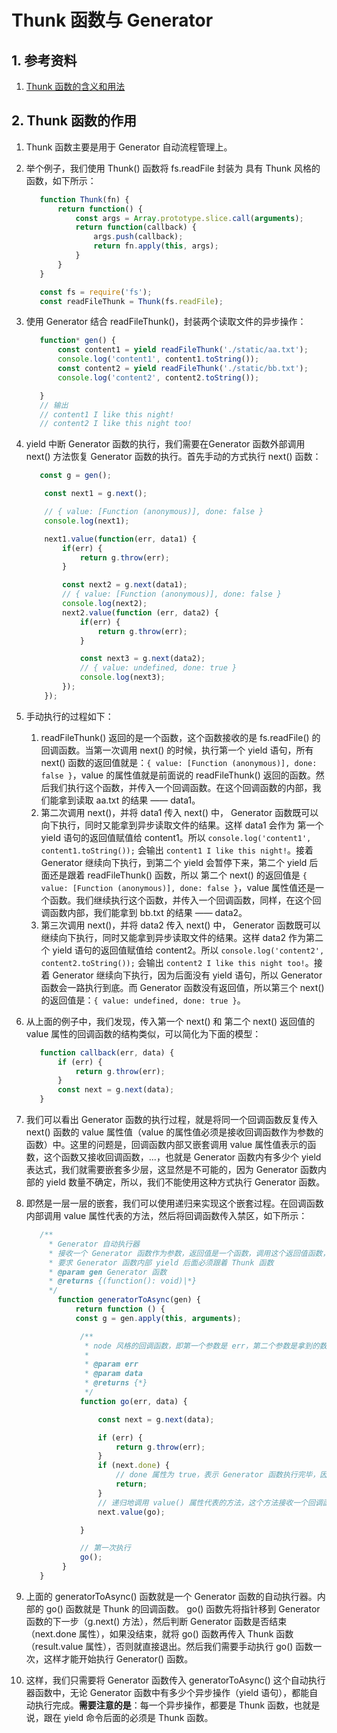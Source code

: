 # Thunk 函数与 Generator

## 1. 参考资料

1. [Thunk 函数的含义和用法](http://www.ruanyifeng.com/blog/2015/05/thunk.html)

## 2. Thunk 函数的作用

1. Thunk 函数主要是用于 Generator 自动流程管理上。

2. 举个例子，我们使用 Thunk() 函数将 fs.readFile 封装为 具有 Thunk 风格的函数，如下所示：
   ```js
      function Thunk(fn) {
          return function() {
              const args = Array.prototype.slice.call(arguments);
              return function(callback) {
                  args.push(callback);
                  return fn.apply(this, args);
              }
          }
      }
   
      const fs = require('fs');
      const readFileThunk = Thunk(fs.readFile);
   ```

3. 使用 Generator 结合 readFileThunk()，封装两个读取文件的异步操作：
   ```js
      function* gen() {
          const content1 = yield readFileThunk('./static/aa.txt');
          console.log('content1', content1.toString());
          const content2 = yield readFileThunk('./static/bb.txt');
          console.log('content2', content2.toString());

      }
      // 输出
      // content1 I like this night!
      // content2 I like this night too!
   ```
4. yield 中断 Generator 函数的执行，我们需要在Generator 函数外部调用 next() 方法恢复 Generator 函数的执行。首先手动的方式执行 next() 函数：
   ```js
      const g = gen();

       const next1 = g.next();

       // { value: [Function (anonymous)], done: false }
       console.log(next1);

       next1.value(function(err, data1) {
           if(err) {
               return g.throw(err);
           }

           const next2 = g.next(data1);
           // { value: [Function (anonymous)], done: false }
           console.log(next2);
           next2.value(function (err, data2) {
               if(err) {
                   return g.throw(err);
               }

               const next3 = g.next(data2);
               // { value: undefined, done: true }
               console.log(next3);
           });
       });
   ```
5. 手动执行的过程如下：
    1. readFileThunk() 返回的是一个函数，这个函数接收的是 fs.readFile() 的回调函数。当第一次调用 next() 的时候，执行第一个 yield 语句，所有 next() 函数的返回值就是：`{ value: [Function (anonymous)], done: false }`，value 的属性值就是前面说的 readFileThunk() 返回的函数。然后我们执行这个函数，并传入一个回调函数。在这个回调函数的内部，我们能拿到读取 aa.txt 的结果 —— data1。
    2. 第二次调用 next()，并将 data1 传入 next() 中， Generator 函数既可以向下执行，同时又能拿到异步读取文件的结果。这样 data1 会作为 第一个 yield 语句的返回值赋值给 content1。所以 `console.log('content1', content1.toString());` 会输出 `content1 I like this night!`。接着 Generator 继续向下执行，到第二个 yield 会暂停下来，第二个 yield 后面还是跟着 readFileThunk() 函数，所以 第二个 next() 的返回值是 `{ value: [Function (anonymous)], done: false }`，value 属性值还是一个函数。我们继续执行这个函数，并传入一个回调函数，同样，在这个回调函数内部，我们能拿到 bb.txt 的结果 —— data2。
    3. 第三次调用 next()，并将 data2 传入 next() 中， Generator 函数既可以继续向下执行，同时又能拿到异步读取文件的结果。这样 data2 作为第二个 yield 语句的返回值赋值给 content2。所以 `console.log('content2', content2.toString());` 会输出 `content2 I like this night too!`。接着 Generator 继续向下执行，因为后面没有 yield 语句，所以 Generator 函数会一路执行到底。而 Generator 函数没有返回值，所以第三个 next() 的返回值是：`{ value: undefined, done: true }`。

6. 从上面的例子中，我们发现，传入第一个 next() 和 第二个 next() 返回值的 value 属性的回调函数的结构类似，可以简化为下面的模型：
   ```js
      function callback(err, data) {
          if (err) {
              return g.throw(err);
          }
          const next = g.next(data);
      }
   ```
7. 我们可以看出 Generator 函数的执行过程，就是将同一个回调函数反复传入 next() 函数的 value 属性值（value 的属性值必须是接收回调函数作为参数的函数）中。这里的问题是，回调函数内部又嵌套调用 value 属性值表示的函数，这个函数又接收回调函数，...，也就是 Generator 函数内有多少个 yield 表达式，我们就需要嵌套多少层，这显然是不可能的，因为 Generator 函数内部的 yield 数量不确定，所以，我们不能使用这种方式执行 Generator 函数。

8. 即然是一层一层的嵌套，我们可以使用递归来实现这个嵌套过程。在回调函数内部调用 value 属性代表的方法，然后将回调函数传入禁区，如下所示：
   ```js
      /**
        * Generator 自动执行器
        * 接收一个 Generator 函数作为参数，返回值是一个函数，调用这个返回值函数，就能自动执行 Generator 函数
        * 要求 Generator 函数内部 yield 后面必须跟着 Thunk 函数
        * @param gen Generator 函数
        * @returns {(function(): void)|*}
        */
          function generatorToAsync(gen) {
              return function () {
              const g = gen.apply(this, arguments);

               /**
                * node 风格的回调函数，即第一个参数是 err，第二个参数是拿到的数据，内部有一个递归的过程，因此能实现 Generator 函数的自动执行
                * 
                * @param err
                * @param data
                * @returns {*}
                */
               function go(err, data) {

                   const next = g.next(data);

                   if (err) {
                       return g.throw(err);
                   }
                   if (next.done) {
                       // done 属性为 true，表示 Generator 函数执行完毕，因此终止回调函数执行
                       return;
                   }
                   // 递归地调用 value() 属性代表的方法，这个方法接收一个回调函数作为参数，而这个参数就是 go() 本身
                   next.value(go);

               }

               // 第一次执行
               go();
           }
      }
   ```
9. 上面的 generatorToAsync() 函数就是一个 Generator 函数的自动执行器。内部的 go() 函数就是 Thunk 的回调函数。 go() 函数先将指针移到 Generator 函数的下一步（g.next() 方法），然后判断 Generator 函数是否结束（next.done 属性），如果没结束，就将 go() 函数再传入 Thunk 函数（result.value 属性），否则就直接退出。然后我们需要手动执行 go() 函数一次，这样才能开始执行 Generator() 函数。

10. 这样，我们只需要将 Generator 函数传入 generatorToAsync() 这个自动执行器函数中，无论 Generator 函数中有多少个异步操作（yield 语句），都能自动执行完成。**需要注意的是**：每一个异步操作，都要是 Thunk 函数，也就是说，跟在 yield 命令后面的必须是 Thunk 函数。
